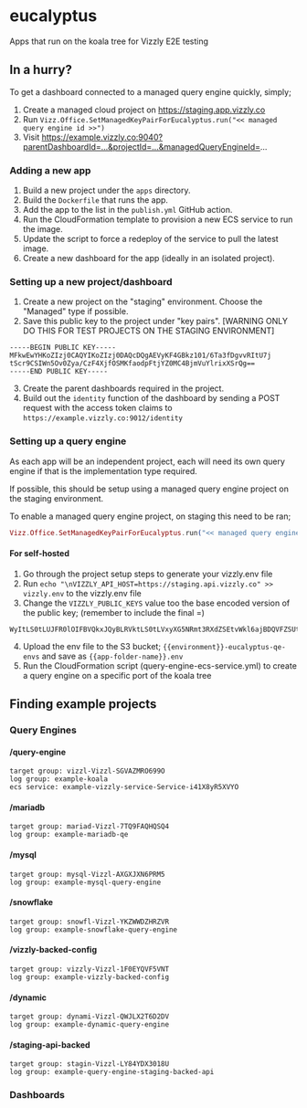 # eucalyptus
Apps that run on the koala tree for Vizzly E2E testing

## In a hurry?
To get a dashboard connected to a managed query engine quickly, simply;

1. Create a managed cloud project on https://staging.app.vizzly.co 
2. Run `Vizz.Office.SetManagedKeyPairForEucalyptus.run("<< managed query engine id >>")`
3. Visit https://example.vizzly.co:9040?parentDashboardId=...&projectId=...&managedQueryEngineId=...

### Adding a new app

1. Build a new project under the `apps` directory.
2. Build the `Dockerfile` that runs the app.
3. Add the app to the list in the `publish.yml` GitHub action.
4. Run the CloudFormation template to provision a new ECS service to run the image.
5. Update the script to force a redeploy of the service to pull the latest image.
6. Create a new dashboard for the app (ideally in an isolated project).

### Setting up a new project/dashboard

1. Create a new project on the "staging" environment. Choose the "Managed" type if possible.
2. Save this public key to the project under "key pairs". [WARNING ONLY DO THIS FOR TEST PROJECTS ON THE STAGING ENVIRONMENT]
```
-----BEGIN PUBLIC KEY-----
MFkwEwYHKoZIzj0CAQYIKoZIzj0DAQcDQgAEVyKF4GBkz101/6Ta3fDgvvRItU7j
tScr9CSIWn5Ov0Zya/CzF4XjfOSMKfaodpFtjYZ0MC4BjmVuYlrixXSrQg==
-----END PUBLIC KEY-----
```
3. Create the parent dashboards required in the project.
4. Build out the `identity` function of the dashboard by sending a POST request with the access token claims to `https://example.vizzly.co:9012/identity`

### Setting up a query engine
As each app will be an independent project, each will need its own query engine if that is the implementation type required.

If possible, this should be setup using a managed query engine project on the staging environment.

To enable a managed query engine project, on staging this need to be ran;
```elixir
Vizz.Office.SetManagedKeyPairForEucalyptus.run("<< managed query engine id >>")
```

#### For self-hosted
1. Go through the project setup steps to generate your vizzly.env file
2. Run `echo "\nVIZZLY_API_HOST=https://staging.api.vizzly.co" >> vizzly.env` to the vizzly.env file
3. Change the `VIZZLY_PUBLIC_KEYS` value too the base encoded version of the public key; (remember to include the final =)
```
WyItLS0tLUJFR0lOIFBVQkxJQyBLRVktLS0tLVxyXG5NRmt3RXdZSEtvWkl6ajBDQVFZSUtvWkl6ajBEQVFjRFFnQUVWeUtGNEdCa3oxMDEvNlRhM2ZEZ3Z2Ukl0VTdqXHJcbnRTY3I5Q1NJV241T3YwWnlhL0N6RjRYamZPU01LZmFvZHBGdGpZWjBNQzRCam1WdVlscml4WFNyUWc9PVxyXG4tLS0tLUVORCBQVUJMSUMgS0VZLS0tLS1cclxuIl0=
```
4. Upload the env file to the S3 bucket; `{{environment}}-eucalyptus-qe-envs` and save as `{{app-folder-name}}.env`
5. Run the CloudFormation script (query-engine-ecs-service.yml) to create a query engine on a specific port of the koala tree

## Finding example projects

### Query Engines

#### /query-engine
```
target group: vizzl-Vizzl-SGVAZMRO699O
log group: example-koala
ecs service: example-vizzly-service-Service-i41X8yR5XVYO
```

#### /mariadb
```
target group: mariad-Vizzl-7TQ9FAQHQSQ4
log group: example-mariadb-qe
```

#### /mysql
```
target group: mysql-Vizzl-AXGXJXN6PRM5
log group: example-mysql-query-engine
```

#### /snowflake
```
target group: snowfl-Vizzl-YKZWWDZHRZVR
log group: example-snowflake-query-engine
```

#### /vizzly-backed-config
```
target group: vizzly-Vizzl-1F0EYQVF5VNT
log group: example-vizzly-backed-config
```

#### /dynamic
```
target group: dynami-Vizzl-QWJLX2T6D2DV
log group: example-dynamic-query-engine
```

#### /staging-api-backed
```
target group: stagin-Vizzl-LY84YDX3018U
log group: example-query-engine-staging-backed-api
```


### Dashboards